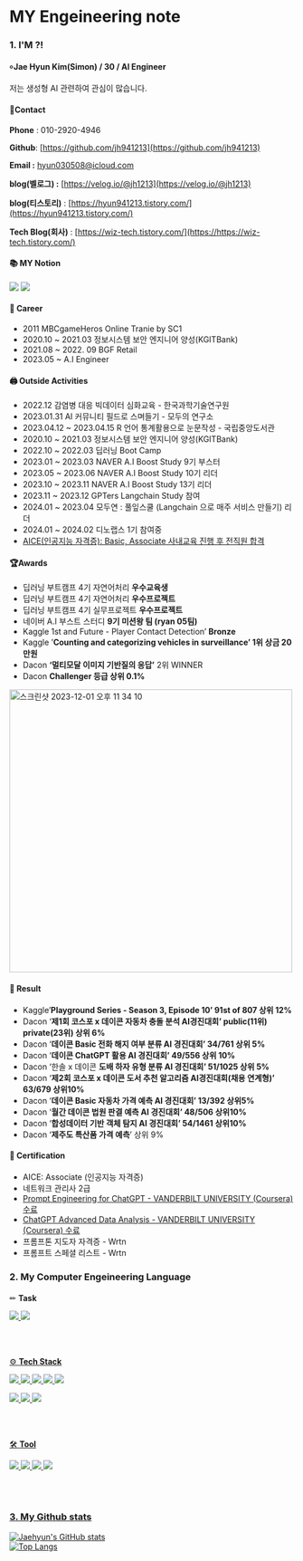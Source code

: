 # MY Engeineering note
#### 
### 1. I'M ?!
#### ৹ Jae Hyun Kim(Simon) / 30 / AI Engineer
저는 생성형 AI 관련하여 관심이 많습니다.
#### 📱Contact


**Phone** : 010-2920-4946

**Github**: [https://github.com/jh941213](https://github.com/jh941213)

**Email :** hyun030508@icloud.com

**blog(벨로그) :** [https://velog.io/@jh1213](https://velog.io/@jh1213) 

**blog(티스토리)** : [https://hyun941213.tistory.com/](https://hyun941213.tistory.com/)

**Tech Blog(회사)** : [https://wiz-tech.tistory.com/](https://https://wiz-tech.tistory.com/)


#### 📚 MY Notion
<a href="https://jh941213.notion.site/Jae-Hyun-Kim-025371fbbc904547a69f0b33bc8e45f4" target="_blank"><img src="https://img.shields.io/badge/Notion-00c9f2?style=flat-square&logo=notion&logoColor=white"/></a>
<a href="https://github.com/jh941213" target="_blank"><img src="https://img.shields.io/badge/GitHub-2a2a2a?style=flat-square&logo=GigHub&logoColor=white"/></a>

#### 🏢 Career
- 2011 MBCgameHeros Online Tranie by SC1
- 2020.10 ~ 2021.03 정보시스템 보안 엔지니어 양성(KGITBank)
- 2021.08 ~ 2022. 09 BGF Retail
- 2023.05 ~  A.I Engineer  

#### 🖨️ Outside Activities
- 2022.12 감염병 대응 빅데이터 심화교육 - 한국과학기술연구원
- 2023.01.31 AI 커뮤니티 필드로 스며들기 - 모두의 연구소
- 2023.04.12 ~ 2023.04.15 R 언어 통계활용으로 눈문작성 - 국립중앙도서관
- 2020.10 ~ 2021.03 정보시스템 보안 엔지니어 양성(KGITBank)
- 2022.10 ~ 2022.03 딥러닝 Boot Camp
- 2023.01 ~ 2023.03 NAVER A.I Boost Study 9기 부스터
- 2023.05 ~ 2023.06 NAVER A.I Boost Study 10기 리더
- 2023.10 ~ 2023.11 NAVER A.I Boost Study 13기 리더
- 2023.11 ~ 2023.12 GPTers Langchain Study 참여
- 2024.01 ~ 2023.04 모두연 : 풀잎스쿨 (Langchain 으로 매주 서비스 만들기) 리더
- 2024.01 ~ 2024.02 디노랩스 1기 참여중
- [AICE(인공지능 자격증): Basic, Associate 사내교육 진행 후 전직원 합격](https://www.hankyung.com/article/2023112767311)

#### 🏆Awards
- 딥러닝 부트캠프 4기 자연어처리 **우수교육생**
- 딥러닝 부트캠프 4기 자연어처리 **우수프로젝트**
- 딥러닝 부트캠프 4기 실무프로젝트 **우수프로젝트**
- 네이버 A.I 부스트 스터디 **9기 미션왕 팀 (ryan 05팀)**
- Kaggle 1st and Future - Player Contact Detection’ **Bronze**
- Kaggle ’**Counting and categorizing vehicles in surveillance’ 1위 상금 20만원**
- Dacon **‘멀티모달 이미지 기반질의 응답’** 2위 WINNER
- Dacon **Challenger 등급 상위 0.1%**
<img width="500" alt="스크린샷 2023-12-01 오후 11 34 10" src="https://github.com/jh941213/jh941213/assets/112835087/80c93f7d-e7d5-4b6d-8525-6ece75870730">


#### 📝 Result
- Kaggle’**Playground Series - Season 3, Episode 10’  91st of 807 상위 12%**
- Dacon ‘**제1회 코스포 x 데이콘 자동차 충돌 분석 AI경진대회’  public(11위) private(23위) 상위 6%**
- Dacon ‘**데이콘 Basic 전화 해지 여부 분류 AI 경진대회’ 34/761  상위 5%**
- Dacon ‘**데이콘 ChatGPT 활용 AI 경진대회’  49/556  상위 10%**
- Dacon ‘한솔 x 데이콘 **도배 하자 유형 분류 AI 경진대회’ 51/1025 상위 5%**
- Dacon ‘**제2회 코스포 x 데이콘 도서 추천 알고리즘 AI경진대회(채용 연계형)’ 63/679 상위10%**
- Dacon ‘**데이콘 Basic 자동차 가격 예측 AI 경진대회’ 13/392 상위5%**
- Dacon ‘**월간 데이콘 법원 판결 예측 AI 경진대회’ 48/506 상위10%**
- Dacon ‘**합성데이터 기반 객체 탐지 AI 경진대회’ 54/1461 상위10%**
- Dacon ‘**제주도 특산품 가격 예측**’ 상위 9%

#### 📜 Certification
- AICE: Associate (인공지능 자격증)
- 네트워크 관리사 2급
- [Prompt Engineering for ChatGPT - VANDERBILT UNIVERSITY (Coursera) 수료](https://www.coursera.org/account/accomplishments/verify/4A6P8RT54UGH)
- [ChatGPT Advanced Data Analysis - VANDERBILT UNIVERSITY (Coursera) 수료](https://coursera.org/share/35aff42ebacbed6547bba595f3a4a05a)
- 프롬프톤 지도자 자격증 - Wrtn
- 프롬프트 스페셜 리스트 - Wrtn

####  
### 2. My Computer Engeineering Language 
####
✏ **Task**

<a href="https://github.com/jh941213/Logistics-Project"><img src="https://img.shields.io/badge/CV-Object Detection-blue"/> 
<a href="https://github.com/jh941213/ChatGPT_n_DALL-E"><img src="https://img.shields.io/badge/NLP-chatbot-yellowgreen"/>

<br/>
<br/>


⚙️ **Tech Stack**

<img src="https://img.shields.io/badge/Python-3766AB?style=flat-square&logo=Python&logoColor=white"/>  <img src="https://img.shields.io/badge/Java-007396?style=flat-square&logo=Java&logoColor=white"/> <img src="https://img.shields.io/badge/MySQL-4479A1?style=flat-square&logo=MySQL&logoColor=white"/> 
<img src="https://img.shields.io/badge/Swift-F05138?style=flat-square&logo=Swift&logoColor=white"/> <img src="https://img.shields.io/badge/C++-00599C?style=flat-square&logo=Swift&logoColor=white"/> 
   
   
<img src="https://img.shields.io/badge/TensorFlow-FF6F00?style=flat-square&logo=TensorFlow&logoColor=white"/> <img src="https://img.shields.io/badge/PyTorch-EE4C2C?style=flat-square&logo=PyTorch&logoColor=white"/> <img src="https://img.shields.io/badge/Flask-000000?style=flat-square&logo=Flask&logoColor=white"/> 



<br/>
<br/>  
 
🛠 **Tool**


<img src="https://img.shields.io/badge/Colab-F9AB00?style=flat-square&logo=Google Colab&logoColor=white"/> <img src="https://img.shields.io/badge/VSCode-007ACC?style=flat-square&logo=Visual Studio Code&logoColor=white"/> <img src="https://img.shields.io/badge/AWS-232F3E?style=flat-square&logo=Amazon AWS&logoColor=white"/> <img src="https://img.shields.io/badge/Android-3DDC84?style=flat-square&logo=Android&logoColor=white"/>



<br/>
<br/>


### 3. My Github stats

![Jaehyun's GitHub stats](https://github-readme-stats.vercel.app/api?username=jh941213&show_icons=trueshow_icons=true&theme=merko)  
![Top Langs](https://github-readme-stats.vercel.app/api/top-langs/?username=jh941213&layout=compact&theme=tokyonight)




